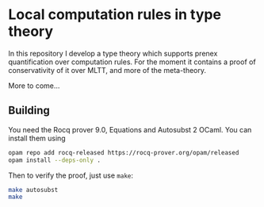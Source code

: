 # Local computation rules in type theory

In this repository I develop a type theory which supports prenex quantification
over computation rules.
For the moment it contains a proof of conservativity of it over MLTT, and more
of the meta-theory.

More to come…

## Building

You need the Rocq prover 9.0, Equations and Autosubst 2 OCaml. You can install
them using
```sh
opam repo add rocq-released https://rocq-prover.org/opam/released
opam install --deps-only .
```

Then to verify the proof, just use `make`:
```sh
make autosubst
make
```
